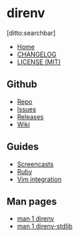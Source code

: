 # direnv

[ditto:searchbar]
- [Home]()
- [CHANGELOG](#/CHANGELOG)
- [LICENSE (MIT)](#/LICENSE)

## Github

- [Repo](https://github.com/zimbatm/direnv)
- [Issues](https://github.com/zimbatm/direnv/issues)
- [Releases](https://github.com/zimbatm/direnv/releases)
- [Wiki](https://github.com/zimbatm/direnv/wiki)

## Guides

- [Screencasts](#/docs/screencasts)
- [Ruby](#/docs/ruby)
- [Vim integration](https://github.com/zimbatm/direnv.vim)

## Man pages
- [man 1 direnv](#man/direnv.1)
- [man 1 direnv-stdlib](#man/direnv-stdlib.1)

